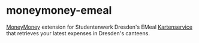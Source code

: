 # moneymoney-emeal
[MoneyMoney](https://moneymoney-app.com) extension for Studentenwerk Dresden's EMeal [Kartenservice](https://kartenservice.studentenwerk-dresden.de) that retrieves your latest expenses in Dresden's canteens.

